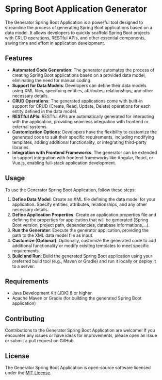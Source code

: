 # Spring Boot Application Generator

The Generator Spring Boot Application is a powerful tool designed to streamline the process of generating Spring Boot applications based on a data model. It allows developers to quickly scaffold Spring Boot projects with CRUD operations, RESTful APIs, and other essential components, saving time and effort in application development.

## Features

- **Automated Code Generation**: The generator automates the process of creating Spring Boot applications based on a provided data model, eliminating the need for manual coding.
- **Support for Data Models**: Developers can define their data models using XML files, specifying entities, attributes, relationships, and other necessary details.
- **CRUD Operations**: The generated applications come with built-in support for CRUD (Create, Read, Update, Delete) operations for each entity defined in the data model.
- **RESTful APIs**: RESTful APIs are automatically generated for interacting with the application, providing seamless integration with frontend or external systems.
- **Customization Options**: Developers have the flexibility to customize the generated code to suit their specific requirements, including modifying templates, adding additional functionality, or integrating third-party libraries.
- **Integration with Frontend Frameworks**: The generator can be extended to support integration with frontend frameworks like Angular, React, or Vue.js, enabling full-stack application development.

## Usage

To use the Generator Spring Boot Application, follow these steps:

1. **Define Data Model**: Create an XML file defining the data model for your application. Specify entities, attributes, relationships, and any other necessary details.
2. **Define Application Properties**: Create an application.properties file and defining the properties for application that will be generated (Spring Boot version, project path, dependencies, database informations,...).
3. **Run the Generator**: Execute the generator application, providing the path to the XML data model file as input.
4. **Customize (Optional)**: Optionally, customize the generated code to add additional functionality or modify existing templates to meet specific requirements.
5. **Build and Run**: Build the generated Spring Boot application using your preferred build tool (e.g., Maven or Gradle) and run it locally or deploy it to a server.

## Requirements

- Java Development Kit (JDK) 8 or higher
- Apache Maven or Gradle (for building the generated Spring Boot application)

## Contributing

Contributions to the Generator Spring Boot Application are welcome! If you encounter any issues or have ideas for improvements, please open an issue or submit a pull request on GitHub.

## License

The Generator Spring Boot Application is open-source software licensed under the [MIT License](LICENSE).

